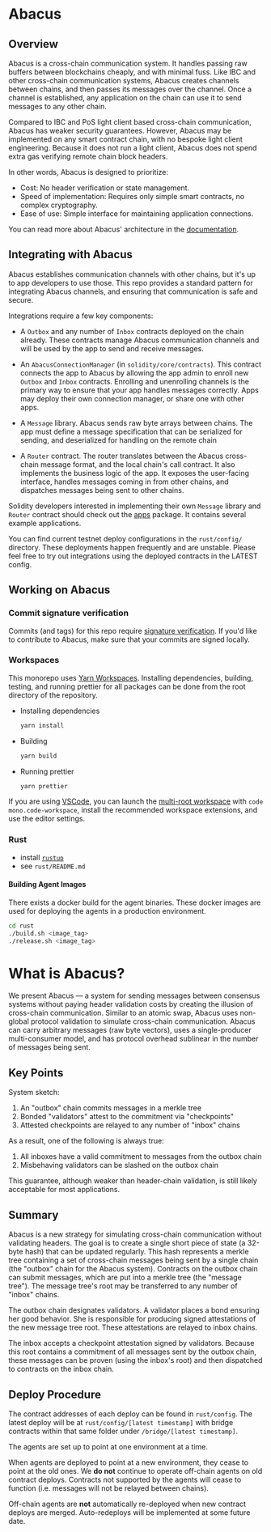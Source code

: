 # Abacus

## Overview

Abacus is a cross-chain communication system. It handles passing raw buffers
between blockchains cheaply, and with minimal fuss. Like IBC and other
cross-chain communication systems, Abacus creates channels between chains, and
then passes its messages over the channel. Once a channel is established, any
application on the chain can use it to send messages to any other chain.

Compared to IBC and PoS light client based cross-chain communication, Abacus
has weaker security guarantees. However, Abacus may be implemented on any smart
contract chain, with no bespoke light client engineering. Because it does not run
a light client, Abacus does not spend extra gas verifying remote chain block headers.

In other words, Abacus is designed to prioritize:

- Cost: No header verification or state management.
- Speed of implementation: Requires only simple smart contracts, no complex
  cryptography.
- Ease of use: Simple interface for maintaining application connections.

You can read more about Abacus' architecture in the [documentation](https://docs.useabacus.network/).

## Integrating with Abacus

Abacus establishes communication channels with other chains, but it's up to app
developers to use those. This repo provides a standard pattern for integrating
Abacus channels, and ensuring that communication is safe and secure.

Integrations require a few key components:

- A `Outbox` and any number of `Inbox` contracts deployed on the chain already.
  These contracts manage Abacus communication channels and will be used by the
  app to send and receive messages.

- An `AbacusConnectionManager` (in `solidity/core/contracts`). This
  contract connects the app to Abacus by allowing the app admin to enroll new
  `Outbox` and `Inbox` contracts. Enrolling and unenrolling channels is the
  primary way to ensure that your app handles messages correctly. Apps may
  deploy their own connection manager, or share one with other apps.

- A `Message` library. Abacus sends raw byte arrays between chains. The app
  must define a message specification that can be serialized for sending, and
  deserialized for handling on the remote chain

- A `Router` contract. The router translates between the Abacus cross-chain
  message format, and the local chain's call contract. It also implements the
  business logic of the app. It exposes the user-facing interface, handles
  messages coming in from other chains, and dispatches messages being sent to
  other chains.

Solidity developers interested in implementing their own `Message` library and
`Router` contract should check out the [apps](./solidity/apps/) package. It contains several example applications.

You can find current testnet deploy configurations in the `rust/config/`
directory. These deployments happen frequently and are unstable. Please feel
free to try out integrations using the deployed contracts in the LATEST config.

## Working on Abacus

### Commit signature verification

Commits (and tags) for this repo require [signature verification](https://docs.github.com/en/github/authenticating-to-github/managing-commit-signature-verification/about-commit-signature-verification). If you'd like to contribute to Abacus, make sure that your commits are signed locally.

### Workspaces

This monorepo uses [Yarn Workspaces](https://yarnpkg.com/features/workspaces). Installing dependencies, building, testing, and running prettier for all packages can be done from the root directory of the repository.

- Installing dependencies

  ```bash
  yarn install
  ```

- Building

  ```bash
  yarn build
  ```

- Running prettier

  ```bash
  yarn prettier
  ```

If you are using [VSCode](https://code.visualstudio.com/), you can launch the [multi-root workspace](https://code.visualstudio.com/docs/editor/multi-root-workspaces) with `code mono.code-workspace`, install the recommended workspace extensions, and use the editor settings.

### Rust

- install [`rustup`](https://rustup.rs)
- see `rust/README.md`

#### Building Agent Images

There exists a docker build for the agent binaries. These docker images are used for deploying the agents in a production environment.

```bash
cd rust
./build.sh <image_tag>
./release.sh <image_tag>
```

# What is Abacus?

We present Abacus — a system for sending messages between consensus systems
without paying header validation costs by creating the illusion of cross-chain
communication. Similar to an atomic swap, Abacus uses non-global protocol
validation to simulate cross-chain communication. Abacus can carry arbitrary
messages (raw byte vectors), uses a single-producer multi-consumer model, and
has protocol overhead sublinear in the number of messages being sent.

## Key Points

System sketch:

1. An "outbox" chain commits messages in a merkle tree
2. Bonded "validators" attest to the commitment via "checkpoints"
3. Attested checkpoints are relayed to any number of "inbox" chains

As a result, one of the following is always true:

1. All inboxes have a valid commitment to messages from the outbox chain
2. Misbehaving validators can be slashed on the outbox chain

This guarantee, although weaker than header-chain validation, is still likely
acceptable for most applications.

## Summary

Abacus is a new strategy for simulating cross-chain communication without
validating headers. The goal is to create a single short piece of state (a
32-byte hash) that can be updated regularly. This hash represents a merkle tree
containing a set of cross-chain messages being sent by a single chain (the
"outbox" chain for the Abacus system). Contracts on the outbox chain can submit
messages, which are put into a merkle tree (the "message tree"). The message
tree's root may be transferred to any number of "inbox" chains.

The outbox chain designates validators. A validator places a bond ensuring
her good behavior. She is responsible for producing signed attestations of the
new message tree root. These attestations are relayed to inbox chains.

The inbox accepts a checkpoint attestation signed by validators. Because this root
contains a commitment of all messages sent by the outbox chain, these messages
can be proven (using the inbox's root) and then dispatched to contracts on the
inbox chain.

## Deploy Procedure

The contract addresses of each deploy can be found in `rust/config`. The latest
deploy will be at `rust/config/[latest timestamp]` with bridge contracts within
that same folder under `/bridge/[latest timestamp]`.

The agents are set up to point at one environment at a time.

When agents are deployed to point at a new environment, they cease to point at
the old ones. We **do not** continue to operate off-chain agents on old contract
deploys. Contracts not supported by the agents will cease to function (i.e.
messages will not be relayed between chains).

Off-chain agents are **not** automatically re-deployed when new contract deploys
are merged. Auto-redeploys will be implemented at some future date.
